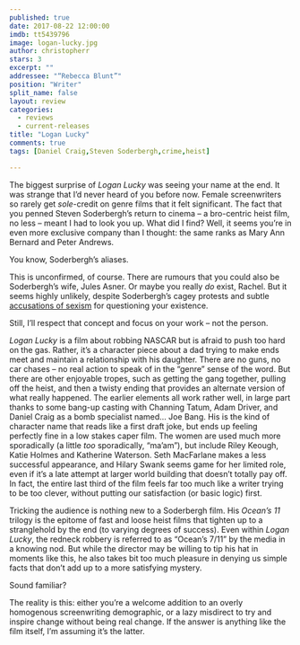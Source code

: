 ```yaml
---
published: true
date: 2017-08-22 12:00:00
imdb: tt5439796
image: logan-lucky.jpg
author: christopherr
stars: 3
excerpt: ""
addressee: "“Rebecca Blunt”"
position: "Writer"
split_name: false
layout: review
categories: 
  - reviews
  - current-releases
title: "Logan Lucky"
comments: true
tags: [Daniel Craig,Steven Soderbergh,crime,heist]

---
```


The biggest surprise of _Logan Lucky_ was seeing your name at the end. It was strange that I’d never heard of you before now. Female screenwriters so rarely get _sole_-credit on genre films that it felt significant. The fact that you penned Steven Soderbergh’s return to cinema – a bro-centric heist film, no less – meant I had to look you up. What did I find? Well, it seems you’re in even more exclusive company than I thought: the same ranks as Mary Ann Bernard and Peter Andrews.

You know, Soderbergh’s aliases.

This is unconfirmed, of course. There are rumours that you could also be Soderbergh’s wife, Jules Asner. Or maybe you really _do_ exist, Rachel. But it seems highly unlikely, despite Soderbergh’s cagey protests and subtle [accusations of sexism](http://ew.com/movies/2017/07/27/logan-lucky-writer-steven-soderbergh/) for questioning your existence.

Still, I’ll respect that concept and focus on your work – not the person.

_Logan Lucky_ is a film about robbing NASCAR but is afraid to push too hard on the gas. Rather, it’s a character piece about a dad trying to make ends meet and maintain a relationship with his daughter. There are no guns, no car chases – no real action to speak of in the “genre” sense of the word. But there are other enjoyable tropes, such as getting the gang together, pulling off the heist, and then a twisty ending that provides an alternate version of what really happened. The earlier elements all work rather well, in large part thanks to some bang-up casting with Channing Tatum, Adam Driver, and Daniel Craig as a bomb specialist named… Joe Bang. His is the kind of character name that reads like a first draft joke, but ends up feeling perfectly fine in a low stakes caper film. The women are used much more sporadically (a little _too_ sporadically, “ma’am”), but include Riley Keough, Katie Holmes and Katherine Waterson. Seth MacFarlane makes a less successful appearance, and Hilary Swank seems game for her limited role, even if it’s a late attempt at larger world building that doesn’t totally pay off. In fact, the entire last third of the film feels far too much like a writer trying to be too clever, without putting our satisfaction (or basic logic) first.

Tricking the audience is nothing new to a Soderbergh film. His _Ocean’s 11_ trilogy is the epitome of fast and loose heist films that tighten up to a stranglehold by the end (to varying degrees of success). Even within _Logan Lucky_, the redneck robbery is referred to as “Ocean’s 7/11” by the media in a knowing nod. But while the director may be willing to tip his hat in moments like this, he also takes bit too much pleasure in denying us simple facts that don’t add up to a more satisfying mystery.

Sound familiar?

The reality is this: either you’re a welcome addition to an overly homogenous screenwriting demographic, or a lazy misdirect to try and inspire change without being real change. If the answer is anything like the film itself, I’m assuming it’s the latter.
